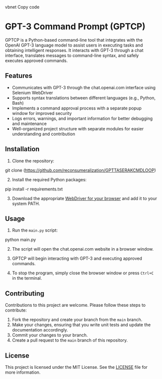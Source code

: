 vbnet
Copy code
# GPT-3 Command Prompt (GPTCP)

GPTCP is a Python-based command-line tool that integrates with the OpenAI GPT-3 language model to assist users in executing tasks and obtaining intelligent responses. It interacts with GPT-3 through a chat interface, translates messages to command-line syntax, and safely executes approved commands.

## Features

- Communicates with GPT-3 through the chat.openai.com interface using Selenium WebDriver
- Supports syntax translations between different languages (e.g., Python, Bash)
- Implements a command approval process with a separate popup window for improved security
- Logs errors, warnings, and important information for better debugging and maintenance
- Well-organized project structure with separate modules for easier understanding and contribution

## Installation

1. Clone the repository:

git clone (https://github.com/reconsumeralization/GPTTASERAKCMDLOOP)

2. Install the required Python packages:

pip install -r requirements.txt


3. Download the appropriate [WebDriver for your browser](https://www.selenium.dev/documentation/en/webdriver/driver_requirements/) and add it to your system PATH.

## Usage

1. Run the `main.py` script:

python main.py

2. The script will open the chat.openai.com website in a browser window.

3. GPTCP will begin interacting with GPT-3 and executing approved commands.

4. To stop the program, simply close the browser window or press `Ctrl+C` in the terminal.

## Contributing

Contributions to this project are welcome. Please follow these steps to contribute:

1. Fork the repository and create your branch from the `main` branch.
2. Make your changes, ensuring that you write unit tests and update the documentation accordingly.
3. Commit your changes to your branch.
4. Create a pull request to the `main` branch of this repository.

## License

This project is licensed under the MIT License. See the [LICENSE](LICENSE) file for more information.
